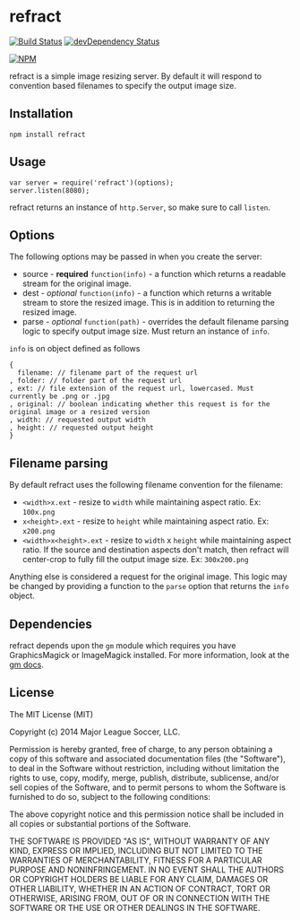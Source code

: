 refract
=======

[![Build Status](https://travis-ci.org/majorleaguesoccer/refract.png?branch=master)](https://travis-ci.org/majorleaguesoccer/refract)
[![devDependency Status](https://david-dm.org/majorleaguesoccer/refract.png)](https://david-dm.org/majorleaguesoccer/refract#info=dependencies)

[![NPM](https://nodei.co/npm/refract.png?downloads=true&stars=true)](https://nodei.co/npm/refract/)

refract is a simple image resizing server. By default it will respond to convention based filenames to specify the output image size.

Installation
------------

```
npm install refract
```

Usage
-----

```
var server = require('refract')(options);
server.listen(8080);
```

refract returns an instance of `http.Server`, so make sure to call `listen`.


Options
-------

The following options may be passed in when you create the server:

* source - **required** `function(info)` - a function which returns a readable stream for the original image. 
* dest - _optional_ `function(info)` - a function which returns a writable stream to store the resized image. This is in addition to returning the resized image.
* parse - _optional_ `function(path)` - overrides the default filename parsing logic to specify output image size. Must return an instance of `info`.

`info` is on object defined as follows
```
{
  filename: // filename part of the request url
, folder: // folder part of the request url
, ext: // file extension of the request url, lowercased. Must currently be .png or .jpg
, original: // boolean indicating whether this request is for the original image or a resized version
, width: // requested output width
, height: // requested output height
}
```

Filename parsing
----------------

By default refract uses the following filename convention for the filename:

* `<width>x.ext` - resize to `width` while maintaining aspect ratio. Ex: `100x.png`
* `x<height>.ext` - resize to `height` while maintaining aspect ratio. Ex: `x200.png`
* `<width>x<height>.ext` - resize to `width` x `height` while maintaining aspect ratio. If the source and destination aspects don't match, then refract will center-crop to fully fill the output image size. Ex: `300x200.png`

Anything else is considered a request for the original image. This logic may be changed by providing a function to the `parse` option that returns the `info` object.


Dependencies
------------

refract depends upon the `gm` module which requires you have GraphicsMagick or ImageMagick installed. For more information, look at the [gm docs](https://github.com/aheckmann/gm#getting-started).


License
-------

The MIT License (MIT)

Copyright (c) 2014 Major League Soccer, LLC.

Permission is hereby granted, free of charge, to any person obtaining a copy of
this software and associated documentation files (the "Software"), to deal in
the Software without restriction, including without limitation the rights to
use, copy, modify, merge, publish, distribute, sublicense, and/or sell copies of
the Software, and to permit persons to whom the Software is furnished to do so,
subject to the following conditions:

The above copyright notice and this permission notice shall be included in all
copies or substantial portions of the Software.

THE SOFTWARE IS PROVIDED "AS IS", WITHOUT WARRANTY OF ANY KIND, EXPRESS OR
IMPLIED, INCLUDING BUT NOT LIMITED TO THE WARRANTIES OF MERCHANTABILITY, FITNESS
FOR A PARTICULAR PURPOSE AND NONINFRINGEMENT. IN NO EVENT SHALL THE AUTHORS OR
COPYRIGHT HOLDERS BE LIABLE FOR ANY CLAIM, DAMAGES OR OTHER LIABILITY, WHETHER
IN AN ACTION OF CONTRACT, TORT OR OTHERWISE, ARISING FROM, OUT OF OR IN
CONNECTION WITH THE SOFTWARE OR THE USE OR OTHER DEALINGS IN THE SOFTWARE.
